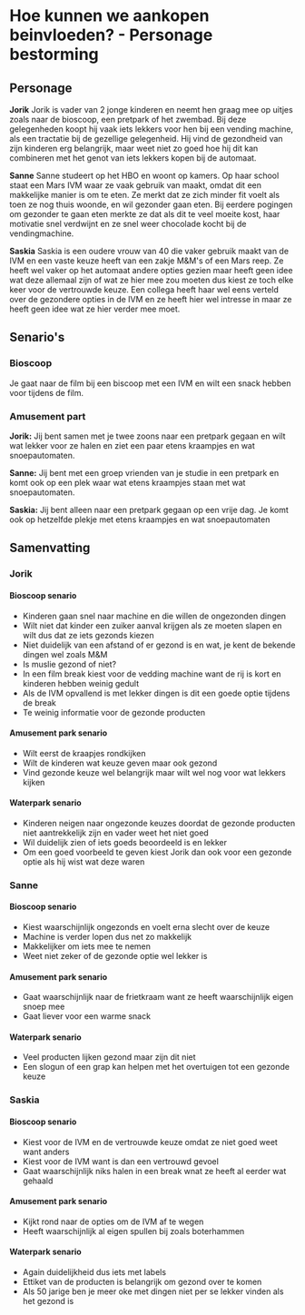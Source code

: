 # Hoe kunnen we aankopen beinvloeden? - Personage bestorming

## Personage
__Jorik__
Jorik is vader van 2 jonge kinderen en neemt hen graag mee op uitjes zoals naar de bioscoop, een pretpark of het zwembad. Bij deze gelegenheden koopt hij vaak iets lekkers voor hen bij een vending machine, als een tractatie bij de gezellige gelegenheid. Hij vind de gezondheid van zijn kinderen erg belangrijk, maar weet niet zo goed hoe hij dit kan combineren met het genot van iets lekkers kopen bij de automaat.

__Sanne__
Sanne studeert op het HBO en woont op kamers. Op haar school staat een Mars IVM waar ze vaak gebruik van maakt, omdat dit een makkelijke manier is om te eten. Ze merkt dat ze zich minder fit voelt als toen ze nog thuis woonde, en wil gezonder gaan eten. Bij eerdere pogingen om gezonder te gaan eten merkte ze dat als dit te veel moeite kost, haar motivatie snel verdwijnt en ze snel weer chocolade kocht bij de vendingmachine.

__Saskia__
Saskia is een oudere vrouw van 40 die vaker gebruik maakt van de IVM en een vaste keuze heeft van een zakje M&M's of een Mars reep. Ze heeft wel vaker op het automaat andere opties gezien maar heeft geen idee wat deze allemaal zijn of wat ze hier mee zou moeten dus kiest ze toch elke keer voor de vertrouwde keuze. Een collega heeft haar wel eens verteld over de gezondere opties in de IVM en ze heeft hier wel intresse in maar ze heeft geen idee wat ze hier verder mee moet.

## Senario's
### Bioscoop
Je gaat naar de film bij een biscoop met een IVM en wilt een snack hebben voor tijdens de film.

### Amusement part
__Jorik:__ Jij bent samen met je twee zoons naar een pretpark gegaan en wilt wat lekker voor ze halen en ziet een paar etens kraampjes en wat snoepautomaten.

__Sanne:__ Jij bent met een groep vrienden van je studie in een pretpark en komt ook op een plek waar wat etens kraampjes staan met wat snoepautomaten.

__Saskia:__ Jij bent alleen naar een pretpark gegaan op een vrije dag. Je komt ook op hetzelfde plekje met etens kraampjes en wat snoepautomaten

## Samenvatting

### Jorik
#### Bioscoop senario
- Kinderen gaan snel naar machine en die willen de ongezonden dingen
- Wilt niet dat kinder een zuiker aanval krijgen als ze moeten slapen en wilt dus dat ze iets gezonds kiezen
- Niet duidelijk van een afstand of er gezond is en wat, je kent de bekende dingen wel zoals M&M
- Is muslie gezond of niet?
- In een film break kiest voor de vedding machine want de rij is kort en kinderen hebben weinig gedult
- Als de IVM opvallend is met lekker dingen is dit een goede optie tijdens de break
- Te weinig informatie voor de gezonde producten
#### Amusement park senario
- Wilt eerst de kraapjes rondkijken
- Wilt de kinderen wat keuze geven maar ook gezond
- Vind gezonde keuze wel belangrijk maar wilt wel nog voor wat lekkers kijken
#### Waterpark senario
- Kinderen neigen naar ongezonde keuzes doordat de gezonde producten niet aantrekkelijk zijn en vader weet het niet goed
- Wil duidelijk zien of iets goeds beoordeeld is en lekker
- Om een goed voorbeeld te geven kiest Jorik dan ook voor een gezonde optie als hij wist wat deze waren

### Sanne
#### Bioscoop senario
- Kiest waarschijnlijk ongezonds en voelt erna slecht over de keuze
- Machine is verder lopen dus net zo makkelijk
- Makkelijker om iets mee te nemen
- Weet niet zeker of de gezonde optie wel lekker is
#### Amusement park senario
- Gaat waarschijnlijk naar de frietkraam want ze heeft waarschijnlijk eigen snoep mee
- Gaat liever voor een warme snack
#### Waterpark senario
- Veel producten lijken gezond maar zijn dit niet
- Een slogun of een grap kan helpen met het overtuigen tot een gezonde keuze

### Saskia
#### Bioscoop senario
- Kiest voor de IVM en de vertrouwde keuze omdat ze niet goed weet want anders
- Kiest voor de IVM want is dan een vertrouwd gevoel
- Gaat waarschijnlijk niks halen in een break wnat ze heeft al eerder wat gehaald
#### Amusement park senario
- Kijkt rond naar de opties om de IVM af te wegen
- Heeft waarschijnlijk al eigen spullen bij zoals boterhammen
#### Waterpark senario
- Again duidelijkheid dus iets met labels
- Ettiket van de producten is belangrijk om gezond over te komen
- Als 50 jarige ben je meer oke met dingen niet per se lekker vinden als het gezond is